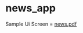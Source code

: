 # news_app

Sample Ui Screen =  [news.pdf](https://github.com/user-attachments/files/17964585/news.pdf)

